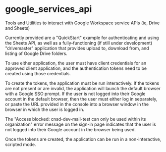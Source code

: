 # google_services_api
Tools and Utilities to interact with Google Workspace service APIs (ie, Drive and Sheets)

Currently provided are a "QuickStart" example for authenticating and using the Sheets API, 
as well as a fully-functioning (if still under development) "drivemaster" application
that provides upload to, download from, and listing of Google Drive folders.

To use either application, the user must have client credentials for an approved client
application, and the authentication tokens need to be created using those credentials.

To create the tokens, the application must be run interactively.
If the tokens are not present or are invalid, the application will launch
the default browser with a Google SSO prompt.
If the user is not logged into their Google account in the default browser,
then the user must either log in separately, or paste the URL provided in
the console into a browser window in the browser in which the user is logged in.

The "Access blocked: cnsd-dev-mail-test can only be used within its organization"
error message on the sign-in page indicates that the user is not logged into their
Google account in the browser being used.

Once the tokens are created, the application can be run in a non-interactive,
scripted mode.


